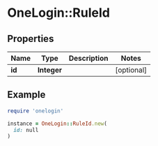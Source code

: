 # OneLogin::RuleId

## Properties

| Name | Type | Description | Notes |
| ---- | ---- | ----------- | ----- |
| **id** | **Integer** |  | [optional] |

## Example

```ruby
require 'onelogin'

instance = OneLogin::RuleId.new(
  id: null
)
```

